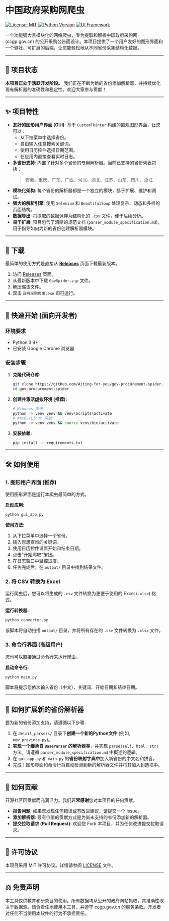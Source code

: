 # 中国政府采购网爬虫

[![License: MIT](https://img.shields.io/badge/License-MIT-yellow.svg)](https://opensource.org/licenses/MIT)
[![Python Version](https://img.shields.io/badge/python-3.9+-blue.svg)](https://www.python.org/downloads/)
[![UI Framework](https://img.shields.io/badge/UI-CustomTkinter-blue)](https://github.com/TomSchimansky/CustomTkinter)

一个功能强大且模块化的网络爬虫，专为提取和解析中国政府采购网 (ccgp.gov.cn) 的公开采购公告而设计。本项目提供了一个用户友好的图形界面和一个健壮、可扩展的后端，让您能轻松地从不同省份采集结构化数据。

---

## 🌟 项目状态

**本项目正处于活跃开发阶段。** 我们正在不断为新的省份添加解析器，并持续优化现有解析器的准确性和稳定性。欢迎大家参与贡献！

---

## ✨ 项目特性

- **友好的图形用户界面 (GUI)**: 基于 `CustomTkinter` 构建的直观图形界面，让您可以：
    - 从下拉菜单中选择省份。
    - 自由输入任意搜索关键词。
    - 使用日历控件选择日期范围。
    - 在应用内直接查看实时日志。
- **多省份支持**: 内置了针对多个省份的专用解析器。当前已支持的省份列表包括：
    > 安徽、重庆、广东、广西、河北、湖北、江苏、山东、四川、浙江
- **模块化架构**: 每个省份的解析器都是一个独立的模块，易于扩展、维护和调试。
- **强大的解析引擎**: 使用 `Selenium` 和 `BeautifulSoup` 处理复杂、动态和多样的页面结构。
- **数据导出**: 将提取的数据保存为结构化的 `.csv` 文件，便于后续分析。
- **易于扩展**: 项目包含了清晰的规范文档 (`parser_module_specification.md`)，用于指导如何为新的省份创建解析器模块。

---

## 💾 下载

最简单的使用方式是直接从 **[Releases](https://github.com/Aiting-for-you/gov-procurement-spider/releases)** 页面下载最新版本。

1.  访问 [Releases](https://github.com/Aiting-for-you/gov-procurement-spider/releases) 页面。
2.  从最新版本中下载 `GovSpider.zip` 文件。
3.  解压缩该文件。
4.  双击 `政府采购爬虫.exe` 即可运行。

---

## 🚀 快速开始 (面向开发者)

### 环境要求

- Python 3.9+
- 已安装 Google Chrome 浏览器

### 安装步骤

1.  **克隆代码仓库:**
    ```bash
    git clone https://github.com/Aiting-for-you/gov-procurement-spider.git
    cd gov-procurement-spider
    ```

2.  **创建并激活虚拟环境 (推荐):**
    ```bash
    # Windows 系统
    python -m venv venv && venv\Scripts\activate
    # macOS/Linux 系统
    python -m venv venv && source venv/bin/activate
    ```

3.  **安装依赖:**
    ```bash
    pip install -r requirements.txt
    ```

---

## 🛠️ 如何使用

### 1. 图形用户界面 (推荐)

使用图形界面是运行本爬虫最简单的方式。

**启动应用:**
```bash
python gui_app.py
```

**使用方法:**
1.  从下拉菜单中选择一个省份。
2.  输入您想查询的关键词。
3.  使用日历控件设置开始和结束日期。
4.  点击"开始爬取"按钮。
5.  在日志窗口中监控进度。
6.  任务完成后，在 `output/` 目录中找到结果文件。

### 2. 将 CSV 转换为 Excel

运行爬虫后，您可以将生成的 `.csv` 文件转换为更便于使用的 Excel (`.xlsx`) 格式。

**运行转换器:**
```bash
python converter.py
```
该脚本将自动扫描 `output/` 目录，并将所有存在的 `.csv` 文件转换为 `.xlsx` 文件。

### 3. 命令行界面 (高级用户)

您也可以直接通过命令行来运行爬虫。

**启动命令行:**
```bash
python main.py
```
脚本将提示您依次输入省份（中文）、关键词、开始日期和结束日期。

---

## 🔧 如何扩展新的省份解析器

要为新的省份添加支持，请遵循以下步骤:

1.  在 `detail_parsers/` 目录下**创建一个新的Python文件** (例如, `new_province.py`)。
2.  **实现一个继承自 `BaseParser` 的解析器类**，并实现 `parse(self, html: str)` 方法。请遵循 `parser_module_specification.md` 中概述的逻辑。
3.  在 `gui_app.py` 和 `main.py` 的**省份映射字典中**加入新省份的中文名和拼音。
4.  完成！图形界面和命令行将自动检测到新的解析器文件并将其加入到选项中。

---

## 🤝 如何贡献

开源社区因贡献而充满活力。我们**非常感谢**您对本项目的任何贡献。

-   **报告问题**: 如果您发现任何错误或有改进建议，请提交一个 Issue。
-   **添加解析器**: 最有价值的贡献方式是为尚未支持的省份添加新的解析器。
-   **提交拉取请求 (Pull Request)**: 欢迎您 Fork 本项目，并为任何改进提交拉取请求。

---

## 📜 许可协议

本项目采用 MIT 许可协议。详情请参阅 [LICENSE](LICENSE) 文件。

---

## ⚖️ 免责声明

本工具仅供教育和研究目的使用。所有数据均从公开的政府网站抓取，其准确性取决于数据源。请负责任地使用本工具，并遵守 ccgp.gov.cn 的服务条款。开发者对任何不当使用本软件的行为不承担责任。
